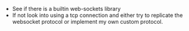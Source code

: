 - See if there is a builtin web-sockets library
- If not look into using a tcp connection and either try to replicate the websocket protocol or implement my own custom protocol.
